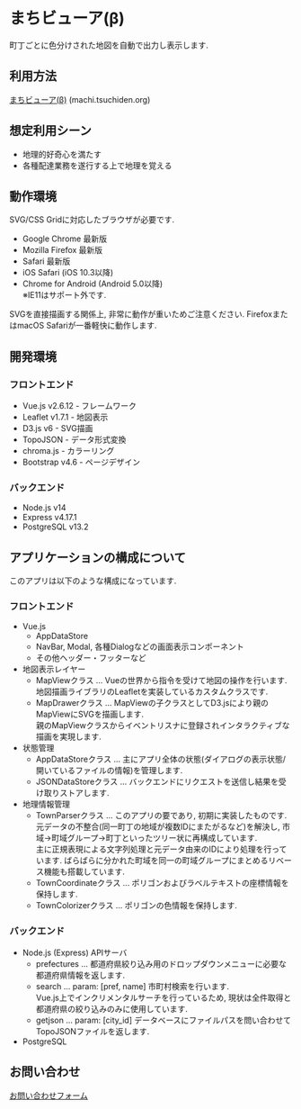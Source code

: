 # まちビューア(β)
町丁ごとに色分けされた地図を自動で出力し表示します.

## 利用方法
[まちビューア(β)](https://machi.tsuchiden.org/) (machi.tsuchiden.org)

## 想定利用シーン
- 地理的好奇心を満たす
- 各種配達業務を遂行する上で地理を覚える

## 動作環境
SVG/CSS Gridに対応したブラウザが必要です.  
- Google Chrome 最新版
- Mozilla Firefox 最新版
- Safari 最新版
- iOS Safari (iOS 10.3以降)
- Chrome for Android (Android 5.0以降)    
※IE11はサポート外です.

SVGを直接描画する関係上, 非常に動作が重いためご注意ください.
FirefoxまたはmacOS Safariが一番軽快に動作します.

## 開発環境

### フロントエンド
- Vue.js v2.6.12 - フレームワーク
- Leaflet v1.7.1 - 地図表示
- D3.js v6 - SVG描画
- TopoJSON - データ形式変換
- chroma.js - カラーリング
- Bootstrap v4.6 - ページデザイン

### バックエンド
- Node.js v14
- Express v4.17.1
- PostgreSQL v13.2

## アプリケーションの構成について
このアプリは以下のような構成になっています.

### フロントエンド
- Vue.js
  - AppDataStore
  - NavBar, Modal, 各種Dialogなどの画面表示コンポーネント
  - その他ヘッダー・フッターなど
- 地図表示レイヤー
  - MapViewクラス ... Vueの世界から指令を受けて地図の操作を行います.  
   地図描画ライブラリのLeafletを実装しているカスタムクラスです.
  - MapDrawerクラス ... MapViewの子クラスとしてD3.jsにより親のMapViewにSVGを描画します.  
   親のMapViewクラスからイベントリスナに登録されインタラクティブな描画を実現します.
- 状態管理
  - AppDataStoreクラス ... 主にアプリ全体の状態(ダイアログの表示状態/開いているファイルの情報)を管理します.
  - JSONDataStoreクラス ... バックエンドにリクエストを送信し結果を受け取りストアします.
- 地理情報管理
  - TownParserクラス ... このアプリの要であり, 初期に実装したものです.  
   元データの不整合(同一町丁の地域が複数IDにまたがるなど)を解決し, 市域→町域グループ→町丁といったツリー状に再構成しています.  
   主に正規表現による文字列処理と元データ由来のIDにより処理を行っています.
   ばらばらに分かれた町域を同一の町域グループにまとめるリベース機能も搭載しています.
  - TownCoordinateクラス ... ポリゴンおよびラベルテキストの座標情報を保持します.
  - TownColorizerクラス ... ポリゴンの色情報を保持します.

### バックエンド
- Node.js (Express) APIサーバ
  - prefectures ... 都道府県絞り込み用のドロップダウンメニューに必要な都道府県情報を返します.
  - search ... param: [pref, name] 市町村検索を行います.   
   Vue.js上でインクリメンタルサーチを行っているため, 現状は全件取得と都道府県の絞り込みのみに使用しています.
  - getjson ... param: [city_id] データベースにファイルパスを問い合わせてTopoJSONファイルを返します. 
- PostgreSQL

## お問い合わせ

[お問い合わせフォーム](https://forms.gle/pU36tsraTH5NkpSS8)

